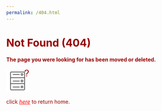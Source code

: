 ```yaml
---
permalink: /404.html
---
```

<h1 style="color: #980000">Not Found (404)</h1>  
<h4 style="color: #980000">The page you were looking for has been moved or deleted.</h4>  
<img src="images/404.png" width="60px" height="60px"></img>  
<p style="color: #980000">click <a style="color: #ff0000" href="/"><em>here</em></a> to return home.</p>
